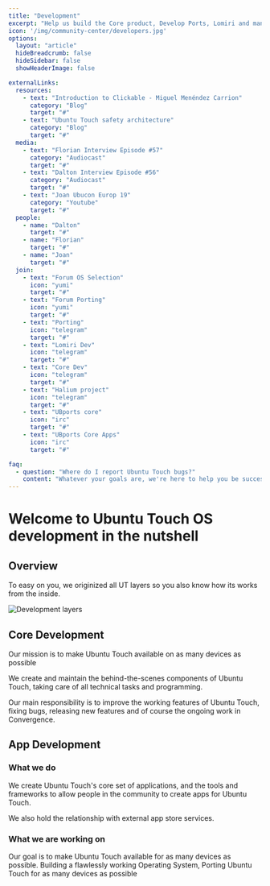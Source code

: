 ```yaml
---
title: "Development"
excerpt: "Help us build the Core product, Develop Ports, Lomiri and many more projects"
icon: '/img/community-center/developers.jpg'
options:
  layout: "article"
  hideBreadcrumb: false
  hideSidebar: false
  showHeaderImage: false

externalLinks:
  resources:
    - text: "Introduction to Clickable - Miguel Menéndez Carrion"
      category: "Blog"
      target: "#"
    - text: "Ubuntu Touch safety architecture"
      category: "Blog"
      target: "#"
  media:
    - text: "Florian Interview Episode #57"
      category: "Audiocast"
      target: "#"
    - text: "Dalton Interview Episode #56"
      category: "Audiocast"
      target: "#"
    - text: "Joan Ubucon Europ 19"
      category: "Youtube"
      target: "#"
  people:
    - name: "Dalton"
      target: "#"
    - name: "Florian"
      target: "#"
    - name: "Joan"
      target: "#"
  join:
    - text: "Forum OS Selection"
      icon: "yumi"
      target: "#"
    - text: "Forum Porting"
      icon: "yumi"
      target: "#"
    - text: "Porting"
      icon: "telegram"
      target: "#"
    - text: "Lomiri Dev"
      icon: "telegram"
      target: "#"
    - text: "Core Dev"
      icon: "telegram"
      target: "#"
    - text: "Halium project"
      icon: "telegram"
      target: "#"
    - text: "UBports core"
      icon: "irc"
      target: "#"
    - text: "UBports Core Apps"
      icon: "irc"
      target: "#"

faq:
  - question: "Where do I report Ubuntu Touch bugs?"
    content: "Whatever your goals are, we're here to help you be successful, no matter your measure of success. Are you trying to learn a new skill or get better at something you already know how to do? Are you looking for something to add to your CV for volunteering and community engagement? Maybe you just really love the mobile platform and want to see it thrive."
---
```


# Welcome to Ubuntu Touch OS development in the nutshell

## Overview

To easy on you, we originized all UT layers so you also know how its works from the inside.

![Development layers](/img/development/layers.svg)

## Core Development

Our mission is to make Ubuntu Touch available on as many devices as possible

We create and maintain the behind-the-scenes components of Ubuntu Touch, taking care of all technical tasks and programming.

Our main responsibility is to improve the working features of Ubuntu Touch, fixing bugs, releasing new features and of course the ongoing work in Convergence.


## App Development

### What we do

We create Ubuntu Touch's core set of applications, and the tools and frameworks to allow people in the community to create apps for Ubuntu Touch.

We also hold the relationship with external app store services.

### What we are working on

Our goal is to make Ubuntu Touch available for as many devices as possible. Building a flawlessly working Operating System, Porting Ubuntu Touch for as many devices as possible

